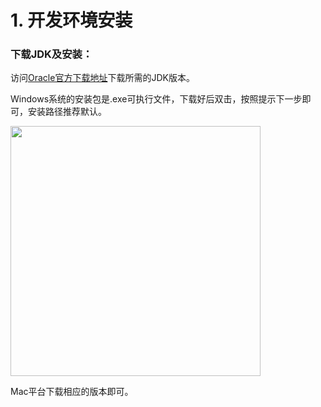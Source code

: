# 1. 开发环境安装

### 下载JDK及安装：

访问[Oracle官方下载地址](http://www.oracle.com/technetwork/java/javase/downloads/index.html )下载所需的JDK版本。

Windows系统的安装包是.exe可执行文件，下载好后双击，按照提示下一步即可，安装路径推荐默认。

<img src="https://images.shiguangping.com/images/Java%E5%AD%A6%E4%B9%A0%E4%B9%8B_%E5%BC%80%E5%8F%91%E7%8E%AF%E5%A2%83%E5%AE%89%E8%A3%85/Java%E5%AD%A6%E4%B9%A0%E4%B9%8B_%E5%BC%80%E5%8F%91%E7%8E%AF%E5%A2%83%E5%AE%89%E8%A3%85_%E5%9B%BE1.png" width="400px"/>



Mac平台下载相应的版本即可。

